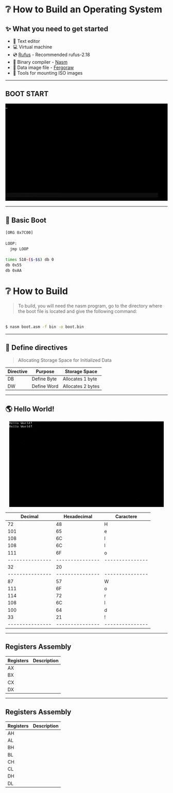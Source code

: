 # ❔ How to Build an Operating System

## ✨ What you need to get started

- 📝 Text editor
- 💻 Virtual machine
- 💿 [Rufus](https://rufus.ie/downloads/) - Recommended rufus-2.18
- 🔧 Binary compiler - [Nasm](https://www.nasm.us/)
- 💾 Data image file - [Fergoraw](https://www.fergonez.net/softwares/fraw)
- 📀 Tools for mounting ISO images

---

## BOOT START

<p align="center">
  <img alt="Boot" title="Boot" src="readme/boot.gif" width="700px" />
</p>

---

## 💾 Basic Boot

```bash
[ORG 0x7C00]

LOOP:
  jmp LOOP

times 510-($-$$) db 0
db 0x55
db 0xAA
```

# ❔ How to Build

>To build, you will need the nasm program, go to the directory where the boot file is located and give the following command:

```bash

$ nasm boot.asm -f bin -o boot.bin

```

---


## 🔖 Define directives

>   Allocating Storage Space for Initialized Data


|     Directive       |    Purpose    |      Storage Space      |
|---------------------|---------------|-------------------------|
|         DB          | Define Byte   | Allocates 1 byte        |   
|         DW          | Define Word   | Allocates 2 bytes       |


---


## 🌎 Hello World!

<p align="center">
  <img alt="HelloWorld" title="HelloWorld" src="readme/helloworld.gif" />
</p>


|    Decimal    |  Hexadecimal  |   Caractere   |
|---------------|---------------|---------------|
|      72       |      48       |       H       |
|      101      |      65       |       e       |
|      108      |      6C       |       l       |
|      108      |      6C       |       l       |
|      111      |      6F       |       o       |
|---------------|---------------|---------------|
|      32       |      20       |               |
|---------------|---------------|---------------|
|      87       |      57       |       W       |
|      111      |      6F       |       o       |
|      114      |      72       |       r       |
|      108      |      6C       |       l       |
|      100      |      64       |       d       |
|      33       |      21       |       !       |
|---------------|---------------|---------------|


---


## Registers Assembly


|      Registers      |        Description            |
|---------------------|-------------------------------|
|         AX          |                               |   
|         BX          |                               |
|         CX          |                               |
|         DX          |                               |

---

## Registers Assembly

|      Registers      |        Description            |
|---------------------|-------------------------------|
|         AH          |                               |   
|         AL          |                               |
|         BH          |                               |
|         BL          |                               |
|         CH          |                               |
|         CL          |                               |
|         DH          |                               |
|         DL          |                               |





